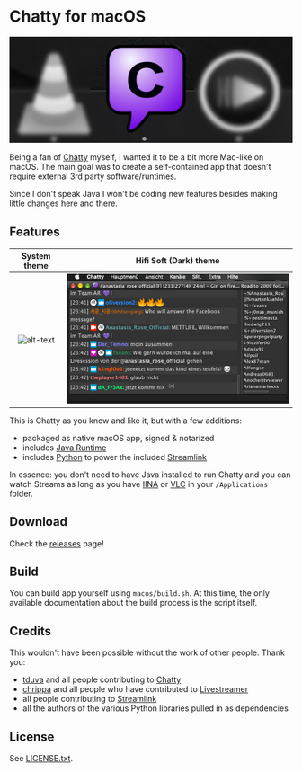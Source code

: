 # Chatty for macOS

![alt-text](/macos/app_dock.png)

Being a fan of [Chatty](http://chatty.github.io) myself, I wanted it to be a bit more Mac-like on macOS. The main goal was to create a self-contained app that doesn't require external 3rd party software/runtimes.

Since I don't speak Java I won't be coding new features besides making little changes here and there.

## Features

System theme |  Hifi Soft (Dark) theme
:-------------------------:|:-------------------------:
![alt-text](/macos/app_screenshot.png) | ![alt-text](/macos/app_screenshot2.png)

This is Chatty as you know and like it, but with a few additions:

- packaged as native macOS app, signed & notarized
- includes [Java Runtime](https://adoptopenjdk.net)
- includes [Python](https://www.python.org) to power the included [Streamlink](https://streamlink.github.io)

In essence: you don't need to have Java installed to run Chatty and you can watch Streams as long as you have [IINA](https://github.com/iina/iina) or [VLC](http://www.videolan.org) in your `/Applications` folder.

## Download

Check the [releases](https://github.com/dehesselle/chatty/releases) page!

## Build

You can build app yourself using `macos/build.sh`.  At this time, the only available documentation about the build process is the script itself.

## Credits

This wouldn't have been possible without the work of other people. Thank you:

- [tduva](https://github.com/tduva) and all people contributing to [Chatty](http://chatty.github.io)
- [chrippa](https://github.com/chrippa) and all people who have contributed to [Livestreamer](http://livestreamer.io)
- all people contributing to [Streamlink](https://streamlink.github.io)
- all the authors of the various Python libraries pulled in as dependencies 

## License

See [LICENSE.txt](macos/LICENSE.txt).
